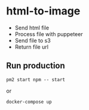 # html-to-image

- Send html file 
- Process file with puppeteer
- Send file to s3
- Return file url



## Run production
```
pm2 start npm -- start
```
or
```
docker-compose up
```
